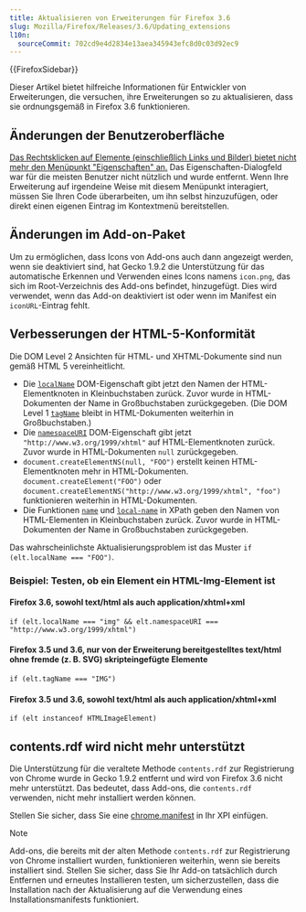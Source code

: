 ```yaml
---
title: Aktualisieren von Erweiterungen für Firefox 3.6
slug: Mozilla/Firefox/Releases/3.6/Updating_extensions
l10n:
  sourceCommit: 702cd9e4d2834e13aea345943efc8d0c03d92ec9
---
```


{{FirefoxSidebar}}

Dieser Artikel bietet hilfreiche Informationen für Entwickler von Erweiterungen, die versuchen, ihre Erweiterungen so zu aktualisieren, dass sie ordnungsgemäß in Firefox 3.6 funktionieren.

## Änderungen der Benutzeroberfläche

[Das Rechtsklicken auf Elemente (einschließlich Links und Bilder) bietet nicht mehr den Menüpunkt "Eigenschaften" an.](https://bugzil.la/513147) Das Eigenschaften-Dialogfeld war für die meisten Benutzer nicht nützlich und wurde entfernt. Wenn Ihre Erweiterung auf irgendeine Weise mit diesem Menüpunkt interagiert, müssen Sie Ihren Code überarbeiten, um ihn selbst hinzuzufügen, oder direkt einen eigenen Eintrag im Kontextmenü bereitstellen.

## Änderungen im Add-on-Paket

Um zu ermöglichen, dass Icons von Add-ons auch dann angezeigt werden, wenn sie deaktiviert sind, hat Gecko 1.9.2 die Unterstützung für das automatische Erkennen und Verwenden eines Icons namens `icon.png`, das sich im Root-Verzeichnis des Add-ons befindet, hinzugefügt. Dies wird verwendet, wenn das Add-on deaktiviert ist oder wenn im Manifest ein `iconURL`-Eintrag fehlt.

## Verbesserungen der HTML-5-Konformität

Die DOM Level 2 Ansichten für HTML- und XHTML-Dokumente sind nun gemäß HTML 5 vereinheitlicht.

- Die [`localName`](/de/docs/Web/API/Element/localName) DOM-Eigenschaft gibt jetzt den Namen der HTML-Elementknoten in Kleinbuchstaben zurück. Zuvor wurde in HTML-Dokumenten der Name in Großbuchstaben zurückgegeben. (Die DOM Level 1 [`tagName`](/de/docs/DOM/node.tagName) bleibt in HTML-Dokumenten weiterhin in Großbuchstaben.)
- Die [`namespaceURI`](/de/docs/Web/API/Element/namespaceURI) DOM-Eigenschaft gibt jetzt `"http://www.w3.org/1999/xhtml"` auf HTML-Elementknoten zurück. Zuvor wurde in HTML-Dokumenten `null` zurückgegeben.
- `document.createElementNS(null, "FOO")` erstellt keinen HTML-Elementknoten mehr in HTML-Dokumenten. `document.createElement("FOO")` oder `document.createElementNS("http://www.w3.org/1999/xhtml", "foo")` funktionieren weiterhin in HTML-Dokumenten.
- Die Funktionen [`name`](/de/docs/Web/XML/XPath/Reference/Functions/name) und [`local-name`](/de/docs/Web/XML/XPath/Reference/Functions/local-name) in XPath geben den Namen von HTML-Elementen in Kleinbuchstaben zurück. Zuvor wurde in HTML-Dokumenten der Name in Großbuchstaben zurückgegeben.

Das wahrscheinlichste Aktualisierungsproblem ist das Muster `if (elt.localName === "FOO")`.

### Beispiel: Testen, ob ein Element ein HTML-Img-Element ist

#### Firefox 3.6, sowohl text/html als auch application/xhtml+xml

`if (elt.localName === "img" && elt.namespaceURI === "http://www.w3.org/1999/xhtml")`

#### Firefox 3.5 und 3.6, nur von der Erweiterung bereitgestelltes text/html ohne fremde (z. B. SVG) skripteingefügte Elemente

`if (elt.tagName === "IMG")`

#### Firefox 3.5 und 3.6, sowohl text/html als auch application/xhtml+xml

`if (elt instanceof HTMLImageElement)`

## contents.rdf wird nicht mehr unterstützt

Die Unterstützung für die veraltete Methode `contents.rdf` zur Registrierung von Chrome wurde in Gecko 1.9.2 entfernt und wird von Firefox 3.6 nicht mehr unterstützt. Das bedeutet, dass Add-ons, die `contents.rdf` verwenden, nicht mehr installiert werden können.

Stellen Sie sicher, dass Sie eine [chrome.manifest](/de/docs/Chrome_Registration) in Ihr XPI einfügen.

> [!NOTE]
> Add-ons, die bereits mit der alten Methode `contents.rdf` zur Registrierung von Chrome installiert wurden, funktionieren weiterhin, wenn sie bereits installiert sind. Stellen Sie sicher, dass Sie Ihr Add-on tatsächlich durch Entfernen und erneutes Installieren testen, um sicherzustellen, dass die Installation nach der Aktualisierung auf die Verwendung eines Installationsmanifests funktioniert.
